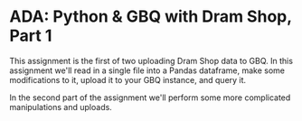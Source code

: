 # ADA: Python & GBQ with Dram Shop, Part 1

This assignment is the first of two uploading Dram Shop data to GBQ. In this assignment we'll read in
a single file into a Pandas dataframe, make some modifications to it, upload it to your GBQ instance, 
and query it. 

In the second part of the assignment we'll perform some more complicated manipulations and uploads. 

